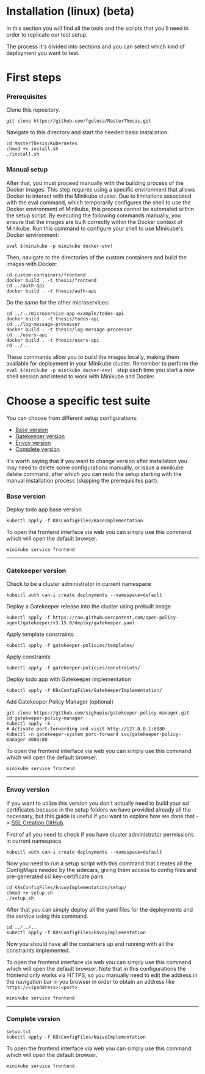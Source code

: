 # Installation (linux) (beta)
In this section you will find all the tools and the scripts that you'll need in order to replicate our test setup.

The process it's divided into sections and you can select which kind of deployment you want to test.

# First steps
### Prerequisites
Clone this repository.
```
git clone https://github.com/fgelosa/MasterThesis.git
```
Navigate to this directory and start the needed basic installation.
```
cd MasterThesis/Kubernetes
chmod +x install.sh
./install.sh
```
### Manual setup
After that, you must proceed manually with the building process of the Docker images. This step requires using a specific environment that allows Docker to interact with the Minikube cluster. Due to limitations associated with the eval command, which temporarily configures the shell to use the Docker environment of Minikube, this process cannot be automated within the setup script. By executing the following commands manually, you ensure that the images are built correctly within the Docker context of Minikube.
Run this command to configure your shell to use Minikube's Docker environment:
```
eval $(minikube -p minikube docker-env)
```
Then, navigate to the directories of the custom containers and build the images with Docker:
```
cd custom-containers/frontend
docker build . -t thesis/frontend
cd ../auth-api
docker build . -t thesis/auth-api
```
Do the same for the other microservices:
```
cd ../../microservice-app-example/todos-api
docker build . -t thesis/todos-api
cd ../log-message-processor
docker build . -t thesis/log-message-processor
cd ../users-api
docker build . -t thesis/users-api
cd ../..
```
These commands allow you to build the images locally, making them available for deployment in your Minikube cluster. Remember to perform the `eval $(minikube -p minikube docker-env)
` step each time you start a new shell session and intend to work with Minikube and Docker.

# Choose a specific test suite
You can choose from different setup configurations:
- [Base version](#base-version)
- [Gatekeeper version](#gatekeeper-version)
- [Envoy version](#envoy-version)
- [Complete version](#complete-version)

it's worth saying that if you want to change version after installation you may need to delete some configurations manually, or issue a minikube delete command, after which you can redo the setup starting with the manual installation process (skipping the prerequisites part).

### Base version
Deploy todo app base version
```
kubectl apply -f K8sConfigFiles/BaseImplementation
```
To open the frontend interface via web you can simply use this command which will open the default browser.
```
minikube service frontend
```

---

### Gatekeeper version
Check to be a cluster administrator in current namespace
```
kubectl auth can-i create deployments --namespace=default
```
Deploy a Gatekeeper release into the cluster using prebuilt image
```
kubectl apply -f https://raw.githubusercontent.com/open-policy-agent/gatekeeper/v3.15.0/deploy/gatekeeper.yaml
```
Apply template constraints
```
kubectl apply -f gatekeeper-policies/templates/
```
Apply constraints
```
kubectl apply -f gatekeeper-policies/constraints/
```
Deploy todo app with Gatekeeper implementation
```
kubectl apply -f K8sConfigFiles/GatekeeperImplementation/
```
Add Gatekeeper Policy Manager (optional)
```
git clone https://github.com/sighupio/gatekeeper-policy-manager.git
cd gatekeeper-policy-manager
kubectl apply -k .
# Activate port-forwarding and visit http://127.0.0.1:8080
kubectl -n gatekeeper-system port-forward svc/gatekeeper-policy-manager 8080:80
```

To open the frontend interface via web you can simply use this command which will open the default browser.
```
minikube service frontend
```

---

### Envoy version
If you want to utilize this version you don't actually need to build your ssl certificates because in the setup folders we have provided already all the necessary, but this guide is useful if you want to explore how we done that -> [SSL Creation GitHub](https://gist.github.com/fntlnz/cf14feb5a46b2eda428e000157447309). 

First of all you need to check if you have cluster administrator permissions in current namespace
```
kubectl auth can-i create deployments --namespace=default
```

Now you need to run a setup script with this command that creates all the ConfigMaps needed by the sidecars, giving them access to config files and pre-generated ssl key-certificate pairs.
```
cd K8sConfigFiles/EnvoyImplementation/setup/
chmod +x setup.sh
./setup.sh
```

After that you can simply deploy all the yaml files for the deployments and the service using this command.
```
cd ../../..
kubectl apply -f K8sConfigFiles/EnvoyImplementation
```

Now you should have all the containers up and running with all the constraints implemented.

To open the frontend interface via web you can simply use this command which will open the default browser.
Note that in this configurations the frontend only works via HTTPS, so you manually need to edit the address in the navigation bar in you browser in order to obtain an address like `https://<ipaddress>:<port>`
```
minikube service frontend
```

---

### Complete version
```
setup.txt
kubectl apply -f K8sConfigFiles/NaiveImplementation
```

To open the frontend interface via web you can simply use this command which will open the default browser.
```
minikube service frontend
```
